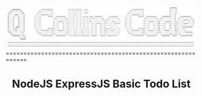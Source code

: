 <img src="logo3.png" />
============================================================
<div align="center">
  <h1>NodeJS ExpressJS Basic Todo List</h1>
</div>
